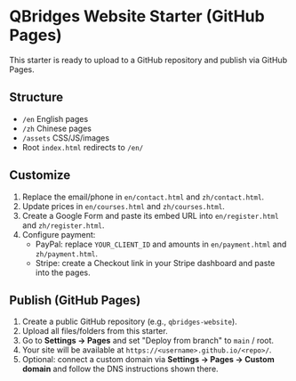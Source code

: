 # QBridges Website Starter (GitHub Pages)

This starter is ready to upload to a GitHub repository and publish via GitHub Pages.

## Structure
- `/en` English pages
- `/zh` Chinese pages
- `/assets` CSS/JS/images
- Root `index.html` redirects to `/en/`

## Customize
1. Replace the email/phone in `en/contact.html` and `zh/contact.html`.
2. Update prices in `en/courses.html` and `zh/courses.html`.
3. Create a Google Form and paste its embed URL into `en/register.html` and `zh/register.html`.
4. Configure payment:
   - PayPal: replace `YOUR_CLIENT_ID` and amounts in `en/payment.html` and `zh/payment.html`.
   - Stripe: create a Checkout link in your Stripe dashboard and paste into the pages.

## Publish (GitHub Pages)
1. Create a public GitHub repository (e.g., `qbridges-website`).
2. Upload all files/folders from this starter.
3. Go to **Settings → Pages** and set "Deploy from branch" to `main` / root.
4. Your site will be available at `https://<username>.github.io/<repo>/`.
5. Optional: connect a custom domain via **Settings → Pages → Custom domain** and follow the DNS instructions shown there.
